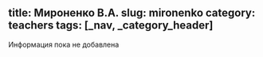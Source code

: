 title: Мироненко В.А.
slug: mironenko
category: teachers
tags: [_nav, _category_header]
---

Информация пока не добавлена
